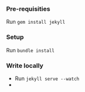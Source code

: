 ### Pre-requisities

Run `gem install jekyll`


### Setup

Run `bundle install`


### Write locally

- Run `jekyll serve --watch`
- 
